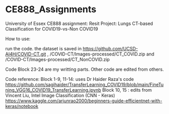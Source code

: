# CE888_Assignments

University of Essex CE888 assignment: Resit Project: Lungs CT-based Classification for COVID19-vs-Non COVID19


How to use:

run the code.
the dataset is saved in https://github.com/UCSD-AI4H/COVID-CT.git , /COVID-CT/Images-processed/CT_COVID.zip and  /COVID-CT/Images-processed/CT_NonCOVID.zip

Code Block 23-24 are my writting parts. Other code are edited from others. 

Code reference:
Block 1-9, 11-14: uses Dr Haider Raza's code https://github.com/sagihaider/TransferLearning_COVID19/blob/main/FineTuning_VGG16_COVID19_TransferLearning.ipynb
Block 10, 15 : edits from Vincent Liu, Intel Image Classification (CNN - Keras) https://www.kaggle.com/arjunrao2000/beginners-guide-efficientnet-with-keras/notebook
